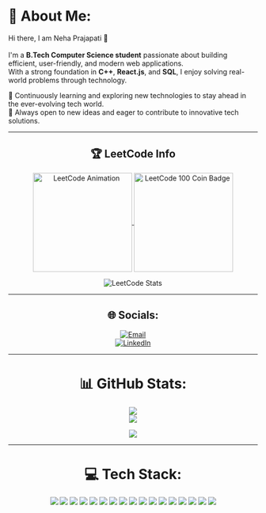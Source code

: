 # 💫 About Me:
Hi there, I am Neha Prajapati 👋<br><br>
I'm a **B.Tech Computer Science student** passionate about building efficient, user-friendly, and modern web applications.  
With a strong foundation in **C++**, **React.js**, and **SQL**, I enjoy solving real-world problems through technology.

🌱 Continuously learning and exploring new technologies to stay ahead in the ever-evolving tech world.  
🤝 Always open to new ideas and eager to contribute to innovative tech solutions.

---

<div align="center"> 
<h2 align="center">🏆 LeetCode Info</h2>  
<p align="center">
  <a href="https://leetcode.com/u/neha_praj/" target="_blank">
  <img align="center" src="https://assets.leetcode.com/static_assets/others/2550.gif" alt="LeetCode Animation" height="200" width="200" />
</a>
<a href="https://leetcode.com/u/neha_praj/" target="_blank">
  <img align="center" src="https://assets.leetcode.com/static_assets/marketing/2024-100.png" alt="LeetCode 100 Coin Badge" height="200" width="200" />
</a>

</p>

<p align="center">
  <img src="https://leetcard.jacoblin.cool/neha_praj?theme=dark&font=Nunito&ext=heatmap" alt="LeetCode Stats" />
</p>


---

## 🌐 Socials:
[![Email](https://img.shields.io/badge/Email-D14836?logo=gmail&logoColor=white)](mailto:nehaprajapati@gmail.com)  
[![LinkedIn](https://img.shields.io/badge/LinkedIn-%230077B5.svg?logo=linkedin&logoColor=white)](https://www.linkedin.com/in/nehaprajapati14)  

---

# 📊 GitHub Stats:
![](https://github-readme-stats.vercel.app/api?username=nehaprajapati14&theme=blue_navy&hide_border=true&include_all_commits=true&count_private=true)<br/>
![](https://github-readme-stats.vercel.app/api/top-langs/?username=nehaprajapati14&theme=blue_navy&hide_border=true&include_all_commits=true&count_private=true&layout=compact)  

[![](https://visitcount.itsvg.in/api?id=nehaprajapati14&icon=0&color=1)](https://visitcount.itsvg.in)  

---

# 💻 Tech Stack:
<p align="center">
  <img src="https://img.shields.io/badge/c-%2300599C.svg?style=for-the-badge&logo=c&logoColor=white" />
  <img src="https://img.shields.io/badge/c++-%2300599C.svg?style=for-the-badge&logo=c%2B%2B&logoColor=white" />
  <img src="https://img.shields.io/badge/javascript-%23323330.svg?style=for-the-badge&logo=javascript&logoColor=%23F7DF1E" />
  <img src="https://img.shields.io/badge/html5-%23E34F26.svg?style=for-the-badge&logo=html5&logoColor=white" />
  <img src="https://img.shields.io/badge/css3-%231572B6.svg?style=for-the-badge&logo=css3&logoColor=white" />
  <img src="https://img.shields.io/badge/sql-%230074C1.svg?style=for-the-badge&logo=mysql&logoColor=white" />
  <img src="https://img.shields.io/badge/react-%2320232a.svg?style=for-the-badge&logo=react&logoColor=%2361DAFB" />
  <img src="https://img.shields.io/badge/node.js-6DA55F?style=for-the-badge&logo=node.js&logoColor=white" />
  <img src="https://img.shields.io/badge/express.js-%23404d59.svg?style=for-the-badge&logo=express&logoColor=%2361DAFB" />
  <img src="https://img.shields.io/badge/tailwindcss-%2338B2AC.svg?style=for-the-badge&logo=tailwind-css&logoColor=white" />
  <img src="https://img.shields.io/badge/MongoDB-%234ea94b.svg?style=for-the-badge&logo=mongodb&logoColor=white" />
  <img src="https://img.shields.io/badge/typescript-%23007ACC.svg?style=for-the-badge&logo=typescript&logoColor=white" />
  <img src="https://img.shields.io/badge/VSCode-%23007ACC.svg?style=for-the-badge&logo=visual-studio-code&logoColor=white" />
  <img src="https://img.shields.io/badge/git-%23F05033.svg?style=for-the-badge&logo=git&logoColor=white" />
  <img src="https://img.shields.io/badge/github-%23121011.svg?style=for-the-badge&logo=github&logoColor=white" />
  <img src="https://img.shields.io/badge/JWT-black?style=for-the-badge&logo=JSON%20web%20tokens" />
  <img src="https://img.shields.io/badge/Canva-%2300C4CC.svg?style=for-the-badge&logo=Canva&logoColor=white" />
</p>

</div>
